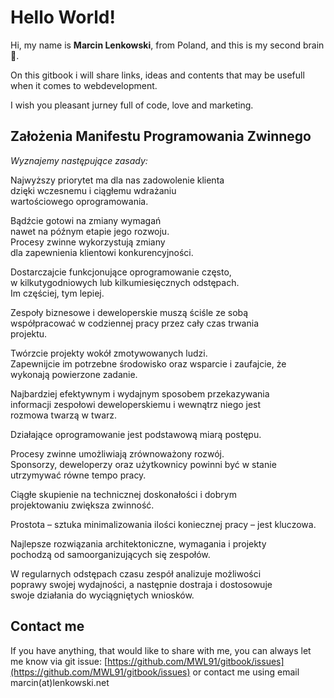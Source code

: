 # Hello World!

Hi, my name is **Marcin Lenkowski**, from Poland, and this is my second brain 🧠.

On this gitbook i will share links, ideas and contents that may be usefull when it comes to webdevelopment.

I wish you pleasant jurney full of code, love and marketing.

## Założenia Manifestu Programowania Zwinnego

_Wyznajemy następujące zasady:_

Najwyższy priorytet ma dla nas zadowolenie klienta\
dzięki wczesnemu i ciągłemu wdrażaniu\
wartościowego oprogramowania.

Bądźcie gotowi na zmiany wymagań\
nawet na późnym etapie jego rozwoju.\
Procesy zwinne wykorzystują zmiany\
dla zapewnienia klientowi konkurencyjności.

Dostarczajcie funkcjonujące oprogramowanie często,\
w kilkutygodniowych lub kilkumiesięcznych odstępach.\
Im częściej, tym lepiej.

Zespoły biznesowe i deweloperskie muszą ściśle ze sobą\
współpracować w codziennej pracy przez cały czas trwania\
projektu.

Twórzcie projekty wokół zmotywowanych ludzi.\
Zapewnijcie im potrzebne środowisko oraz wsparcie i zaufajcie, że\
wykonają powierzone zadanie.

Najbardziej efektywnym i wydajnym sposobem przekazywania\
informacji zespołowi deweloperskiemu i wewnątrz niego jest\
rozmowa twarzą w twarz.

Działające oprogramowanie jest podstawową miarą postępu.

Procesy zwinne umożliwiają zrównoważony rozwój.\
Sponsorzy, deweloperzy oraz użytkownicy powinni być w stanie\
utrzymywać równe tempo pracy.

Ciągłe skupienie na technicznej doskonałości i dobrym\
projektowaniu zwiększa zwinność.

Prostota – sztuka minimalizowania ilości koniecznej pracy – jest kluczowa.

Najlepsze rozwiązania architektoniczne, wymagania i projekty\
pochodzą od samoorganizujących się zespołów.

W regularnych odstępach czasu zespół analizuje możliwości\
poprawy swojej wydajności, a następnie dostraja i dostosowuje\
swoje działania do wyciągniętych wniosków.



## Contact me

If you have anything, that would like to share with me, you can always let me know via git issue: [https://github.com/MWL91/gitbook/issues](https://github.com/MWL91/gitbook/issues) or contact me using email marcin(at)lenkowski.net
